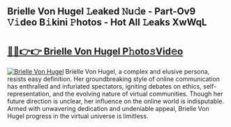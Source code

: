 ## Brielle Von Hugel 𝙻eaked 𝙽u𝚍e - Part-Ov9 𝚅𝚒deo B𝚒kini 𝙿hotos - Hot All 𝙻eaks XwWqL

# <h2><a href="http://ld0s6hz.urlbe.top/?page=Brielle+Von+Hugel">🔗🔗👉👉 Brielle Von Hugel P𝚑oto𝚜Vid𝚎o</a></h2>

[![Brielle Von Hugel](https://i.imgur.com/eBuTRDB.gif)](http://ld0s6hz.urlbe.top/?page=Brielle+Von+Hugel)
Brielle Von Hugel, a complex and elusive persona, resists easy definition. Her groundbreaking style of online communication has enthralled and infuriated spectators, igniting debates on ethics, self-representation, and the evolving nature of virtual communities. Though her future direction is unclear, her influence on the online world is indisputable. Armed with unwavering dedication and undeniable appeal, Brielle Von Hugel progress in the virtual universe is limitless.
